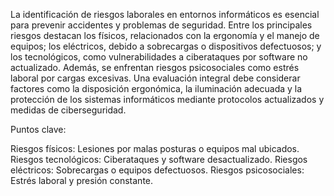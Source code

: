 La identificación de riesgos laborales en entornos informáticos es esencial para prevenir accidentes y problemas de seguridad. Entre los principales riesgos destacan los físicos, relacionados con la ergonomía y el manejo de equipos; los eléctricos, debido a sobrecargas o dispositivos defectuosos; y los tecnológicos, como vulnerabilidades a ciberataques por software no actualizado. Además, se enfrentan riesgos psicosociales como estrés laboral por cargas excesivas. Una evaluación integral debe considerar factores como la disposición ergonómica, la iluminación adecuada y la protección de los sistemas informáticos mediante protocolos actualizados y medidas de ciberseguridad.

Puntos clave:

Riesgos físicos: Lesiones por malas posturas o equipos mal ubicados.
Riesgos tecnológicos: Ciberataques y software desactualizado.
Riesgos eléctricos: Sobrecargas o equipos defectuosos.
Riesgos psicosociales: Estrés laboral y presión constante.
